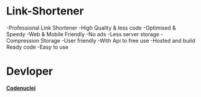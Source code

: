 # Link-Shortener
-Professional Link Shortener
-High Quality & less code
-Optimised & Speedy
-Web & Mobile Friendly
-No ads
-Less server storage
-Compression Storage
-User friendly
-With Api to free use
-Hosted and build Ready code
-Easy to use
# Devloper 
**[Codenuclei](https://github.com/codenuclei)**
